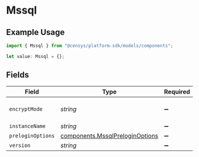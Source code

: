# Mssql

## Example Usage

```typescript
import { Mssql } from "@censys/platform-sdk/models/components";

let value: Mssql = {};
```

## Fields

| Field                                                                              | Type                                                                               | Required                                                                           | Description                                                                        |
| ---------------------------------------------------------------------------------- | ---------------------------------------------------------------------------------- | ---------------------------------------------------------------------------------- | ---------------------------------------------------------------------------------- |
| `encryptMode`                                                                      | *string*                                                                           | :heavy_minus_sign:                                                                 | The negotiated ENCRYPT_MODE with the server                                        |
| `instanceName`                                                                     | *string*                                                                           | :heavy_minus_sign:                                                                 | N/A                                                                                |
| `preloginOptions`                                                                  | [components.MssqlPreloginOptions](../../models/components/mssqlpreloginoptions.md) | :heavy_minus_sign:                                                                 | N/A                                                                                |
| `version`                                                                          | *string*                                                                           | :heavy_minus_sign:                                                                 | N/A                                                                                |